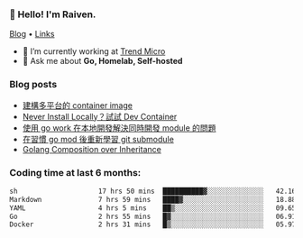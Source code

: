 <!-- ![Codewars](https://www.codewars.com/users/omegaatt36/badges/small) -->
### 👋 Hello! I'm Raiven.
[Blog](https://www.omegaatt.com) • [Links](https://link.omegaatt.com)

- 🔭 I’m currently working at [Trend Micro](https://www.trendmicro.com)
- 💬 Ask me about **Go, Homelab, Self-hosted**

### Blog posts
<!-- BLOG-POST-LIST:START -->
- [建構多平台的 container image](https://www.omegaatt.com/blogs/develop/2025/building_multiple_platform_container_image/)
- [Never Install Locally？試試 Dev Container](https://www.omegaatt.com/blogs/develop/2025/dev_container/)
- [使用 go work 在本地開發解決同時開發 module 的問題](https://www.omegaatt.com/blogs/develop/2025/go_module_and_go_work/)
- [在習慣 go mod 後重新學習 git submodule](https://www.omegaatt.com/blogs/develop/2025/git_submodule_turorial/)
- [Golang Composition over Inheritance](https://www.omegaatt.com/blogs/develop/2025/golang_composition_over_inheritance/)
<!-- BLOG-POST-LIST:END -->

### Coding time at last 6 months:
<!--START_SECTION:waka-->

```txt
sh                    17 hrs 50 mins  ██████████▓░░░░░░░░░░░░░░   42.16 %
Markdown              7 hrs 59 mins   ████▓░░░░░░░░░░░░░░░░░░░░   18.88 %
YAML                  4 hrs 5 mins    ██▒░░░░░░░░░░░░░░░░░░░░░░   09.65 %
Go                    2 hrs 55 mins   █▓░░░░░░░░░░░░░░░░░░░░░░░   06.91 %
Docker                2 hrs 31 mins   █▒░░░░░░░░░░░░░░░░░░░░░░░   05.97 %
```

<!--END_SECTION:waka-->
